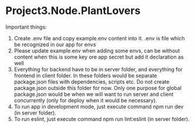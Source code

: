# Project3.Node.PlantLovers

Important things:

1. Create .env file and copy example.env content into it. .env is file which be recognized in our app for envs
2. Please update example.env when adding some envs, can be without content when this is some key ore app secret but add it declaration as well
3. Everything for backend have to be in server folder, and everything for frontend in client folder. In these folders would be separate package.json files with dependencies, scripts etc. Do not create package.json outside this folder for now. Only one purpose for global package.json would be when we will want to run server and client concurrently (only for deploy when it would be necessary).
4. To run app in development mode, just execute command npm run dev (in server folder).
5. To run eslint, just execute command npm run lint:eslint (in server folder).
